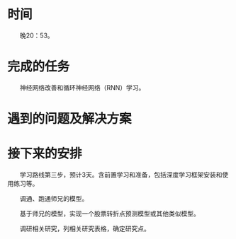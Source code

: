 # 时间
　　晚20：53。

# 完成的任务
　　神经网络改善和循环神经网络（RNN）学习。

# 遇到的问题及解决方案
	
# 接下来的安排
　　学习路线第三步，预计3天。含前置学习和准备，包括深度学习框架安装和使用练习等。

　　调通、跑通师兄的模型。

　　基于师兄的模型，实现一个股票转折点预测模型或其他类似模型。

　　调研相关研究，列相关研究表格，确定研究点。
